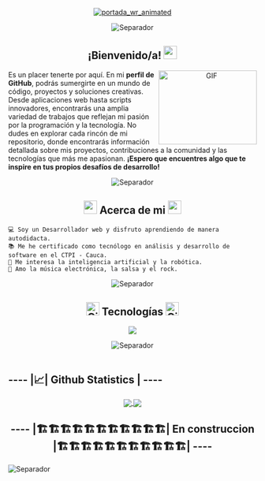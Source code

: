 <div align="center">
  
  [![portada_wr_animated](https://github.com/Wiilmar/Wiilmar/assets/130717547/d994f3df-46cc-4327-8b26-7b103cd82c78)](https://github.com/Wiilmar)

  <img alt="Separador" src="https://user-images.githubusercontent.com/73097560/115834477-dbab4500-a447-11eb-908a-139a6edaec5c.gif">
  <h2>  ¡Bienvenido/a! <img src="https://media.giphy.com/media/hvRJCLFzcasrR4ia7z/giphy.gif" width="27"> <br/> </h2>
  <a target="_blank">
    <img align="right" top="500" height="150" width="199" alt="GIF" src="https://media.giphy.com/media/v1.Y2lkPTc5MGI3NjExaGs1ejR4ZzZ6NGh1NXNmd3kzZnNyZXNmMWdrY2ZlZGR1Y2l0bnhocyZlcD12MV9pbnRlcm5hbF9naWZfYnlfaWQmY3Q9cw/rS6hNEBJYqy3Tfo9yS/giphy-downsized.gif">
  </a>
  <p align="left"> 
    Es un placer tenerte por aquí. En mi <b>perfil de GitHub</b>, podrás sumergirte en un mundo de código, proyectos y soluciones creativas. Desde aplicaciones web hasta scripts innovadores, encontrarás una amplia variedad de trabajos que reflejan mi pasión por        la programación y la tecnología. No dudes en explorar cada rincón de mi repositorio, donde encontrarás información detallada sobre mis proyectos, contribuciones a la comunidad y las tecnologías que más me apasionan. <b>¡Espero que encuentres algo que te inspire       en tus propios desafíos de desarrollo!</b>
  </p>
  <img alt="Separador" src="https://user-images.githubusercontent.com/73097560/115834477-dbab4500-a447-11eb-908a-139a6edaec5c.gif">
</div>

<div align="center">
  <h2> <img src="https://media.giphy.com/media/v1.Y2lkPTc5MGI3NjExZ2ZqeGJxMjMxcWFrbjc5azRyOTFmNXNoeWgxNzRwa3V5a241MGk4cSZlcD12MV9pbnRlcm5hbF9naWZfYnlfaWQmY3Q9cw/1pUvx2WHilZYxZ60e1/giphy.gif" width="27"> Acerca de mi <img src="https://media.giphy.com/media/v1.Y2lkPTc5MGI3NjExZ2ZqeGJxMjMxcWFrbjc5azRyOTFmNXNoeWgxNzRwa3V5a241MGk4cSZlcD12MV9pbnRlcm5hbF9naWZfYnlfaWQmY3Q9cw/1pUvx2WHilZYxZ60e1/giphy.gif" width="27"></h2>
</div>

```
💻 Soy un Desarrollador web y disfruto aprendiendo de manera autodidacta.
📚 Me he certificado como tecnólogo en análisis y desarrollo de software en el CTPI - Cauca.
📝 Me interesa la inteligencia artificial y la robótica.
🎵 Amo la música electrónica, la salsa y el rock.
```

<div align="center">
  <img alt="Separador" src="https://user-images.githubusercontent.com/73097560/115834477-dbab4500-a447-11eb-908a-139a6edaec5c.gif">
</div>
<h2 align="center"> <img src="https://media.giphy.com/media/v1.Y2lkPTc5MGI3NjExdml6MnYwMWcwczJpdmh4MGNsYTRoaDlkNjJmOW1naWx4ZDkydmphcyZlcD12MV9pbnRlcm5hbF9naWZfYnlfaWQmY3Q9cw/UVG0BN8TOMKkPOJS6e/giphy.gif" width="27" alt="Gif"> Tecnologías <img src="https://media.giphy.com/media/v1.Y2lkPTc5MGI3NjExdml6MnYwMWcwczJpdmh4MGNsYTRoaDlkNjJmOW1naWx4ZDkydmphcyZlcD12MV9pbnRlcm5hbF9naWZfYnlfaWQmY3Q9cw/UVG0BN8TOMKkPOJS6e/giphy.gif" width="27" alt="Gif"></h2>
<div align="center">
  <p align="center">
      <img src="https://skillicons.dev/icons?i=html,css,js,ts,git,postgres,express,firebase,androidstudio,mongodb,mysql,nextjs,nodejs,postman,react,vite,tailwind,vscode,figma,windows,github,discord&perline=11" />
  </p>
</div>

<div align="center">
  <img alt="Separador" src="https://user-images.githubusercontent.com/73097560/115834477-dbab4500-a447-11eb-908a-139a6edaec5c.gif">
</div>

<br/>
  <h2 align="left"> ---- |📈| Github Statistics | ---- </h2>
  <div align="center"> 
     <a href="">
      <img align="center" src="https://github-readme-stats-sigma-five.vercel.app/api?username=Wiilmar&show_icons=true&include_all_commits=true&count_private=true&theme=react&line_height=40" />
    </a>
    <a href="">
      <img align="center" src="https://github-readme-stats.vercel.app/api/top-langs/?username=Wiilmar&theme=react&line_height=40&hide=css"/>
    </a>
  </div>

<h2 align="center"> ---- |🏗️🏗️🏗️🏗️🏗️🏗️🏗️🏗️🏗️🏗️🏗️| En construccion |🏗️🏗️🏗️🏗️🏗️🏗️🏗️🏗️🏗️🏗️🏗️| ---- </h2>
<img alt="Separador" src="https://user-images.githubusercontent.com/73097560/115834477-dbab4500-a447-11eb-908a-139a6edaec5c.gif">
